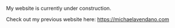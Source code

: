 My website is currently under construction.

Check out my previous website here:
https://michaelavendano.com
